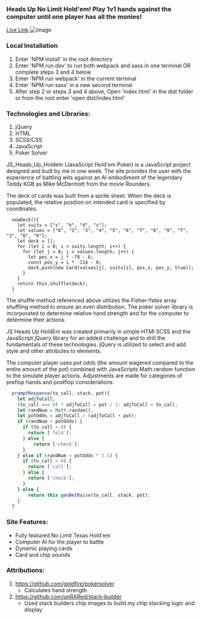 ### Heads Up No Limit Hold'em! Play 1v1 hands against the computer until one player has all the monies!

[Live Link](https://acesandeights.firebaseapp.com//)
![image](https://user-images.githubusercontent.com/16912968/78722110-ab951080-78dd-11ea-9029-9eb1775d2bcd.png)

### Local Installation
 1. Enter 'NPM install' in the root directory
 2. Enter 'NPM run dev' to run both webpack and sass in one terminal OR complete steps 3 and 4 below
 3. Enter 'NPM run webpack' in the current terminal
 4. Enter 'NPM run sass' in a new second terminal
 5. After step 2 or steps 3 and 4 above, Open 'index.html' in the dist folder or from the root enter 'open dist/index.html'
 
### Technologies and Libraries:
 1. jQuery
 2. HTML
 3. SCSS/CSS
 4. JavaScript
 5. Poker Solver

JS_Heads_Up_Holdem (JavaScript Hold'em Poker) is a JavaScript project designed and built by me in one week. The site provides the user with the experience of battling wits against an AI embodiment of the legendary Teddy KGB as Mike McDermott from the movie Rounders.

The deck of cards was built from a sprite sheet. When the deck is populated, the relative position on intended card is specified by coordinates.

``` javsacript
  newDeck(){
    let suits = ["s", "h", "d", "c"];
    let values = ["A", "2", "3", "4", "5", "6", "7", "8", "9", "T", "J", "Q", "K"];
    let deck = [];
    for (let i = 0; i < suits.length; i++) {
      for (let j = 0; j < values.length; j++) {
        let pos_x = j * -78 - 6;
        const pos_y = i * -114 - 8;
        deck.push(new Card(values[j], suits[i], pos_x, pos_y, true));
      }
    }
    return this.shuffle(deck);
  }
```

The shuffle method referenced above utilizes the Fisher-Yates array shuffling method to ensure an even distribution. The poker solver library is incorporated to determine relative hand strength and for the computer to determine their actions.

JS Heads Up HoldEm was created primarily in simple HTMl SCSS and the JavaScript jQuery library for an added challenge and to drill the fundamentals of these technologies. jQuery is utilized to select and add style and other attributes to elements.

The computer player uses pot odds (the amount wagered compared to the entire amount of the pot) combined with JavaScripts Math.random function to the simulate player actions. Adjustments are made for categories of preflop hands and postflop considerations.

``` javascript
  promptResponse(to_call, stack, pot){
    let adjToCall;
    (to_call === 0) ? adjToCall = pot / 2: adjToCall = to_call;
    let randNum = Math.random();
    let potOdds = adjToCall / (adjToCall + pot); 
    if (randNum < potOdds) {
      if (to_call > 0) {
        return ['fold'];
      } else {
          return ['check'];
      }
    } else if (randNum < potOdds * 1.5) {
      if (to_call > 0) {
        return ['call'];
      } else {
        return ['check'];
      }
    } else {
        return this.genBetRaise(to_call, stack, pot);
    }
  }
```

### Site Features:

* Fully featured No Limit Texas Hold'em
* Computer AI for the player to battle
* Dynamic playing cards
* Card and chip sounds

### Attributions:
 1. https://github.com/goldfire/pokersolver
    * Calculates hand strength
 2. https://github.com/unRARed/stack-builder
    * Used stack builders chip images to build my chip stacking logic and display
